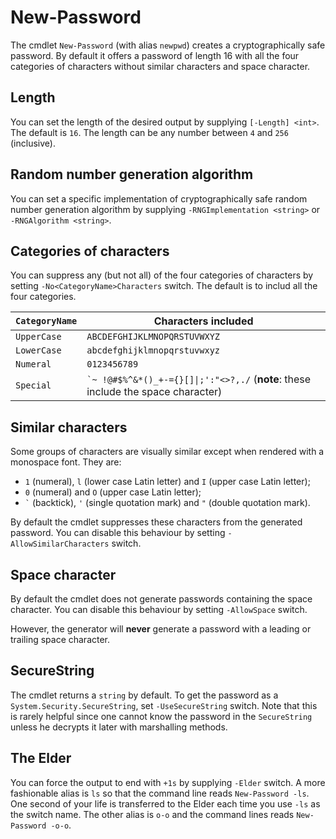 # New-Password

The cmdlet `New-Password` (with alias `newpwd`) creates a cryptographically safe password. By default it offers a password of length 16 with all the four categories of characters without similar characters and space character.

## Length

You can set the length of the desired output by supplying `[-Length] <int>`. The default is `16`. The length can be any number between `4` and `256` (inclusive).

## Random number generation algorithm

You can set a specific implementation of cryptographically safe random number generation algorithm by supplying `-RNGImplementation <string>` or `-RNGAlgorithm <string>`.

## Categories of characters

You can suppress any (but not all) of the four categories of characters by setting `-No<CategoryName>Characters` switch. The default is to includ all the four categories.

| `CategoryName` | Characters included |
| --- | --- |
| `UpperCase` | `ABCDEFGHIJKLMNOPQRSTUVWXYZ` |
| `LowerCase` | `abcdefghijklmnopqrstuvwxyz` |
| `Numeral` | `0123456789` |
| `Special` | <code>&#96;&#126;&#32;&#33;&#64;&#35;&#36;&#37;&#94;&#38;&#42;&#40;&#41;&#95;&#43;&#45;&#61;&#123;&#125;&#91;&#93;&#124;&#59;&#39;&#58;&#34;&#60;&#62;&#63;&#44;&#46;&#47;</code> (**note**: these include the space character) |

## Similar characters

Some groups of characters are visually similar except when rendered with a monospace font. They are:

- `1` (numeral), `l` (lower case Latin letter) and `I` (upper case Latin letter);
- `0` (numeral) and `O` (upper case Latin letter);
- <code>&#96;</code> (backtick), `'` (single quotation mark) and `"` (double quotation mark).

By default the cmdlet suppresses these characters from the generated password. You can disable this behaviour by setting `-AllowSimilarCharacters` switch.

## Space character

By default the cmdlet does not generate passwords containing the space character. You can disable this behaviour by setting `-AllowSpace` switch.

However, the generator will **never** generate a password with a leading or trailing space character.

## SecureString

The cmdlet returns a `string` by default. To get the password as a `System.Security.SecureString`, set `-UseSecureString` switch. Note that this is rarely helpful since one cannot know the password in the `SecureString` unless he decrypts it later with marshalling methods.

## The Elder

You can force the output to end with `+1s` by supplying `-Elder` switch. A more fashionable alias is `ls` so that the command line reads `New-Password -ls`. One second of your life is transferred to the Elder each time you use `-ls` as the switch name. The other alias is `o-o` and the command lines reads `New-Password -o-o`.
